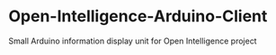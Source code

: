 # Open-Intelligence-Arduino-Client
Small Arduino information display unit for Open Intelligence project
